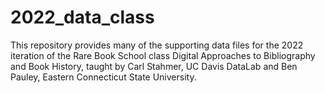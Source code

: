 # 2022_data_class
This repository provides many of the supporting data files for the 2022 iteration of the Rare Book School class Digital Approaches to Bibliography and Book History, taught by Carl Stahmer, UC Davis DataLab and Ben Pauley, Eastern Connecticut State University.
